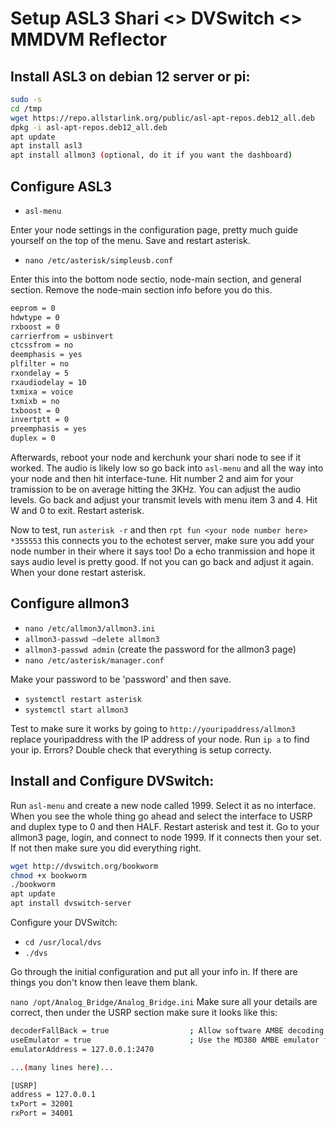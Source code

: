 # Setup ASL3 Shari <> DVSwitch <> MMDVM Reflector

## Install ASL3 on debian 12 server or pi:

```bash
sudo -s
cd /tmp
wget https://repo.allstarlink.org/public/asl-apt-repos.deb12_all.deb
dpkg -i asl-apt-repos.deb12_all.deb
apt update
apt install asl3
apt install allmon3 (optional, do it if you want the dashboard)
```

## Configure ASL3

 - `asl-menu`

Enter your node settings in the configuration page, pretty much guide yourself on the top of the menu. Save and restart asterisk.

 - `nano /etc/asterisk/simpleusb.conf`

Enter this into the bottom node sectio, node-main section, and general section. Remove the node-main section info before you do this.

```bash
eeprom = 0
hdwtype = 0
rxboost = 0
carrierfrom = usbinvert
ctcssfrom = no
deemphasis = yes
plfilter = no
rxondelay = 5
rxaudiodelay = 10
txmixa = voice
txmixb = no
txboost = 0
invertptt = 0
preemphasis = yes
duplex = 0
```

Afterwards, reboot your node and kerchunk your shari node to see if it worked. The audio is likely low so go back into `asl-menu` and all the way into your node and then hit interface-tune. Hit number 2 and aim for your tramission to be on average hitting the 3KHz. You can adjust the audio levels. Go back and adjust your transmit levels with menu item 3 and 4. Hit W and 0 to exit. Restart asterisk.

Now to test, run `asterisk -r` and then `rpt fun <your node number here> *355553` this connects you to the echotest server, make sure you add your node number in their where it says too! Do a echo tranmission and hope it says audio level is pretty good. If not you can go back and adjust it again. When your done restart asterisk.

## Configure allmon3

 - `nano /etc/allmon3/allmon3.ini`
 - `allmon3-passwd –delete allmon3`
 - `allmon3-passwd admin` (create the password for the allmon3 page)
 - `nano /etc/asterisk/manager.conf`

Make your password to be 'password' and then save.

 - `systemctl restart asterisk`
 - `systemctl start allmon3`

Test to make sure it works by going to `http://youripaddress/allmon3` replace youripaddress with the IP address of your node. Run `ip a` to find your ip. Errors? Double check that everything is setup correcty.

## Install and Configure DVSwitch:

Run `asl-menu` and create a new node called 1999. Select it as no interface. When you see the whole thing go ahead and select the interface to USRP and duplex type to 0 and then HALF.
Restart asterisk and test it. Go to your allmon3 page, login, and connect to node 1999. If it connects then your set. If not then make sure you did everything right.

```bash
wget http://dvswitch.org/bookworm
chmod +x bookworm
./bookworm
apt update
apt install dvswitch-server
```

Configure your DVSwitch:

 - `cd /usr/local/dvs`
 - `./dvs`

Go through the initial configuration and put all your info in. If there are things you don't know then leave them blank.

`nano /opt/Analog_Bridge/Analog_Bridge.ini` Make sure all your details are correct, then under the USRP section make sure it looks like this:

```bash
decoderFallBack = true                  ; Allow software AMBE decoding if a hardware decoder is not found
useEmulator = true                      ; Use the MD380 AMBE emulator for AMBE72 (DMR/YSFN/NXDN)
emulatorAddress = 127.0.0.1:2470

...(many lines here)...

[USRP]
address = 127.0.0.1
txPort = 32001
rxPort = 34001
```


